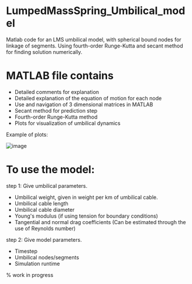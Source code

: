 # LumpedMassSpring_Umbilical_model
Matlab code for an LMS umbilical model, with spherical bound nodes for linkage of segments. Using fourth-order Runge-Kutta and secant method for finding solution numerically.

# MATLAB file contains

- Detailed comments for explanation
- Detailed explanation of the equation of motion for each node
- Use and navigation of 3 dimensional matrices in MATLAB
- Secant method for prediction step
- Fourth-order Runge-Kutta method
- Plots for visualization of umbilical dynamics


Example of plots:

![image](https://user-images.githubusercontent.com/26135452/202175958-0caa3758-c8d8-46d8-8cc9-955379db9ee6.png)

# To use the model:

step 1: Give umbilical parameters.
- Umbilical weight, given in weight per km of umbilical cable.
- Umbilical cable length
- Umbilical cable diameter
- Young's modulus (if using tension for boundary conditions)
- Tangential and normal drag coefficients (Can be estimated through the use of Reynolds number)

step 2: Give model parameters.
- Timestep
- Umbilical nodes/segments
- Simulation runtime

% work in progress
